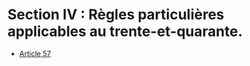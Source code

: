 # Section IV : Règles particulières applicables au trente-et-quarante.

- [Article 57](article-57.md)
